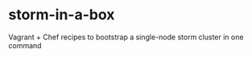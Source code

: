 storm-in-a-box
==============

Vagrant + Chef recipes to bootstrap a single-node storm cluster in one command
